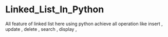 # Linked_List_In_Python
All feature of linked list  here  using python achieve all operation like insert , update , delete , search , display ,  

